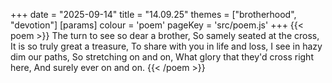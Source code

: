 +++
date = "2025-09-14"
title = "14.09.25"
themes = ["brotherhood", "devotion"]
[params]
  colour = 'poem'
  pageKey = 'src/poem.js'
+++
{{< poem >}}
The turn to see so dear a brother,
So samely seated at the cross,
It is so truly great a treasure,
To share with you in life and loss,
I see in hazy dim our paths,
So stretching on and on,
What glory that they'd cross right here,
And surely ever on and on.
{{< /poem >}}